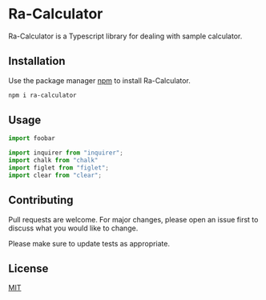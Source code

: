 # Ra-Calculator

Ra-Calculator is a Typescript library for dealing with sample calculator.

## Installation

Use the package manager [npm](https://www.npmjs.com/) to install Ra-Calculator.

```bash
npm i ra-calculator
```

## Usage

```typescript
import foobar

import inquirer from "inquirer";
import chalk from "chalk"
import figlet from "figlet";
import clear from "clear";
```

## Contributing

Pull requests are welcome. For major changes, please open an issue first
to discuss what you would like to change.

Please make sure to update tests as appropriate.

## License

[MIT](https://choosealicense.com/licenses/mit/)
